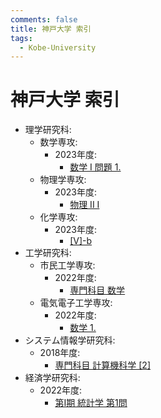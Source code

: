 ```yaml
---
comments: false
title: 神戸大学 索引
tags:
  - Kobe-University
---
```

# 神戸大学 索引

- 理学研究科:
    - 数学専攻:
        - 2023年度:
            - [数学 I 問題 1.](science/math_202208_math1_1.md)
    - 物理学専攻:
        - 2023年度:
            - [物理 II I](science/phys_202208_phys2_1.md)
    - 化学専攻:
        - 2023年度:
            - [\[V\]-b](science/chem_202208_V_b.md)
- 工学研究科:
    - 市民工学専攻:
        - 2022年度:
            - [専門科目 数学](engineering/shimin_202108_math.md)
    - 電気電子工学専攻:
        - 2022年度:
            - [数学 1.](engineering/ee_202108_math_1.md)
- システム情報学研究科:
    - 2018年度:
        - [専門科目 計算機科学 \[2\]](system_informatics/csi_201708_senmon_cs_2.md)
- 経済学研究科:
    - 2022年度:
        - [第I期 統計学 第1問](economics/econ_202108_I_statistics_1.md)